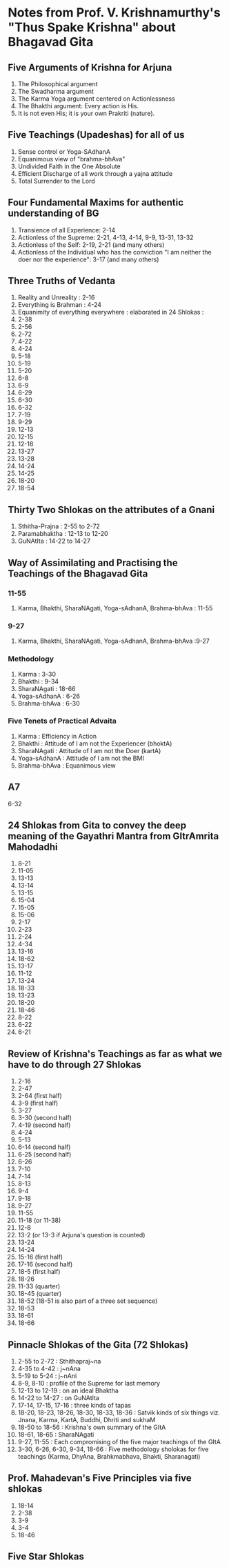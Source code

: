 # Notes from Prof. V. Krishnamurthy's "Thus Spake Krishna" about Bhagavad Gita

## Five Arguments of Krishna for Arjuna

1. The Philosophical argument
2. The Swadharma argument
3. The Karma Yoga argument centered on Actionlessness
4. The Bhakthi argument: Every action is His.
5. It is not even His; it is your own Prakriti (nature).

## Five Teachings (Upadeshas) for all of us

1. Sense control or Yoga-SAdhanA
2. Equanimous view of "brahma-bhAva"
3. Undivided Faith in the One Absolute
4. Efficient Discharge of all work through a yajna attitude
5. Total Surrender to the Lord

## Four Fundamental Maxims for authentic understanding of BG

1. Transience of all Experience: 2-14
2. Actionless of the Supreme: 2-21, 4-13, 4-14, 9-9, 13-31, 13-32
3. Actionless of the Self: 2-19, 2-21 (and many others)
4. Actionless of the Individual who has the conviction "I am neither the doer nor the experience": 3-17 (and many others)

## Three Truths of Vedanta

1. Reality and Unreality : 2-16
2. Everything is Brahman : 4-24
3. Equanimity of everything everywhere : elaborated in 24 Shlokas :
  1. 2-38
  2. 2-56
  3. 2-72
  4. 4-22
  5. 4-24
  6. 5-18
  7. 5-19
  8. 5-20
  9. 6-8
  10. 6-9
  11. 6-29
  12. 6-30
  13. 6-32
  14. 7-19
  15. 9-29
  16. 12-13
  17. 12-15
  18. 12-18
  19. 13-27
  20. 13-28
  21. 14-24
  22. 14-25
  23. 18-20
  24. 18-54

## Thirty Two Shlokas on the attributes of a Gnani

1. Sthitha-Prajna : 2-55 to 2-72
2. Paramabhaktha : 12-13 to 12-20
3. GuNAtIta : 14-22 to 14-27

## Way of Assimilating and Practising the Teachings of the Bhagavad Gita

### 11-55

1. Karma, Bhakthi, SharaNAgati, Yoga-sAdhanA, Brahma-bhAva : 11-55

### 9-27

1. Karma, Bhakthi, SharaNAgati, Yoga-sAdhanA, Brahma-bhAva :9-27

### Methodology

1. Karma : 3-30
2. Bhakthi : 9-34
3. SharaNAgati : 18-66
4. Yoga-sAdhanA : 6-26
5. Brahma-bhAva : 6-30

### Five Tenets of Practical Advaita

1. Karma : Efficiency in Action
2. Bhakthi : Attitude of I am not the Experiencer (bhoktA)
3. SharaNAgati : Attitude of I am not the Doer (kartA)
4. Yoga-sAdhanA : Attitude of I am not the BMI
5. Brahma-bhAva : Equanimous view

## A7

6-32

## 24 Shlokas from Gita to convey the deep meaning of the Gayathri Mantra from GItrAmrita Mahodadhi

1. 8-21
2. 11-05
3. 13-13
4. 13-14
5. 13-15
6. 15-04
7. 15-05
8. 15-06
9. 2-17
10. 2-23
11. 2-24
12. 4-34
13. 13-16
14. 18-62
15. 13-17
16. 11-12
17. 13-24
18. 18-33
19. 13-23
20. 18-20
21. 18-46
22. 8-22
23. 6-22
24. 6-21

## Review of Krishna's Teachings as far as what we have to do through 27 Shlokas

1. 2-16
2. 2-47
3. 2-64 (first half)
4. 3-9 (first half)
5. 3-27
6. 3-30 (second half)
7. 4-19 (second half)
8. 4-24
9. 5-13
10. 6-14 (second half)
11. 6-25 (second half)
12. 6-26
13. 7-10
14. 7-14
15. 8-13
16. 9-4
17. 9-18
18. 9-27
19. 11-55
20. 11-18 (or 11-38)
21. 12-8
22. 13-2 (or 13-3 if Arjuna's question is counted)
23. 13-24
24. 14-24
25. 15-16 (first half)
26. 17-16 (second half)
27. 18-5 (first half)
28. 18-26
29. 11-33 (quarter)
30. 18-45 (quarter)
31. 18-52 (18-51 is also part of a three set sequence)
32. 18-53
33. 18-61
34. 18-66

## Pinnacle Shlokas of the Gita (72 Shlokas)

1. 2-55 to 2-72 : Sthithapraj~na
2. 4-35 to 4-42 : j~nAna
3. 5-19 to 5-24 : j~nAni
4. 8-9, 8-10 : profile of the Supreme for last memory
5. 12-13 to 12-19 : on an ideal Bhaktha
6. 14-22 to 14-27 : on GuNAtIta
7. 17-14, 17-15, 17-16 : three kinds of tapas
8. 18-20, 18-23, 18-26, 18-30, 18-33, 18-36 : Satvik kinds of six things viz. Jnana, Karma, KartA, Buddhi, Dhriti and sukhaM
9. 18-50 to 18-56 : Krishna's own summary of the GItA
10. 18-61, 18-65 : SharaNAgati
11. 9-27, 11-55 : Each compromising of the five major teachings of the GItA
12. 3-30, 6-26, 6-30, 9-34, 18-66 : Five methodology sholokas for five teachings (Karma, DhyAna, Brahkmabhava, Bhakti, Sharanagati)

## Prof. Mahadevan's Five Principles via five shlokas

1. 18-14
2. 2-38
3. 3-9
4. 3-4
5. 18-46

## Five Star Shlokas


